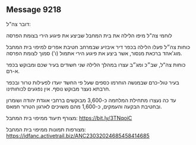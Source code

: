 ## Message 9218

דובר צה"ל:

לוחמי צה"ל מיפו הלילה את בית המחבל שביצע את פיגוע הירי בצומת הפרסה

כוחות צה״ל פעלו הלילה בכפר דיר איבזיע שבמרחב חטיבת אפרים למיפוי בית המחבל מוג'אהד ברכאת מנסור, אשר ביצע את פיגוע הירי אתמול (ו') סמוך לצומת הפרסה.

כוחות צה"ל, שב״כ ומג״ב עצרו במהלך הלילה שני חשודים בעיר שכם ומבוקש בכפר א-רם.

בעיר טול-כרם שבמנשה הוחרמו כספים שעל פי החשד יועדו לפעילות טרור ובכפר חרבתא נעצר מבוקש נוסף. אין נפגעים לכוחותינו.

עד כה נעצרו מתחילת המלחמה כ-3,600 מבוקשים ברחבי אוגדת יהודה ושומרון ובחטיבת הבקעה והעמקים, כ-1,600 מהם משויכים לארגון הטרור חמאס.

מצורף תיעוד ממיפוי בית המחבל: https://bit.ly/3TNqoiC

מצורפות תמונות ממיפוי בית המחבל: https://idfanc.activetrail.biz/ANC23032024685458414685

